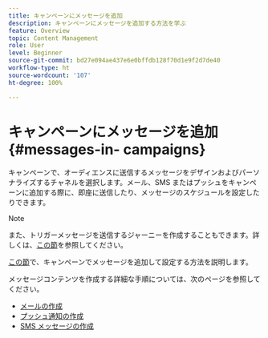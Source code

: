 ```yaml
---
title: キャンペーンにメッセージを追加
description: キャンペーンにメッセージを追加する方法を学ぶ
feature: Overview
topic: Content Management
role: User
level: Beginner
source-git-commit: bd27e094ae437e6e0bffdb128f70d1e9f2d7de40
workflow-type: ht
source-wordcount: '107'
ht-degree: 100%

---
```



# キャンペーンにメッセージを追加{#messages-in- campaigns}

キャンペーンで、オーディエンスに送信するメッセージをデザインおよびパーソナライズするチャネルを選択します。メール、SMS またはプッシュをキャンペーンに追加する際に、即座に送信したり、メッセージのスケジュールを設定したりできます。

>[!NOTE]
>また、トリガーメッセージを送信するジャーニーを作成することもできます。詳しくは、[この節](messages-in-journeys.md)を参照してください。

[この節](../campaigns/create-campaign.md)で、キャンペーンでメッセージを追加して設定する方法を説明します。

メッセージコンテンツを作成する詳細な手順については、次のページを参照してください。

* [メールの作成](create-email.md)
* [プッシュ通知の作成](create-push.md)
* [SMS メッセージの作成](create-sms.md)
